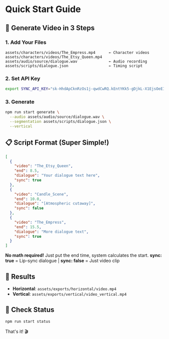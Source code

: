 # Quick Start Guide

## 🚀 Generate Video in 3 Steps

### 1. Add Your Files
```
assets/characters/videos/The_Empress.mp4      ← Character videos
assets/characters/videos/The_Etsy_Queen.mp4
assets/audio/source/dialogue.wav              ← Audio recording
assets/scripts/dialogue.json                  ← Timing script
```

### 2. Set API Key
```bash
export SYNC_API_KEY="sk-HhdApCknRzOs1j-qwdCwRQ.kEntYKk5-gDjkL-X1EjsOeEIMjyR0i_W"
```

### 3. Generate
```bash
npm run start generate \
  --audio assets/audio/source/dialogue.wav \
  --segmentation assets/scripts/dialogue.json \
  --vertical
```

## 📋 Script Format (Super Simple!)
```json
[
  {
    "video": "The_Etsy_Queen",
    "end": 8.5,
    "dialogue": "Your dialogue text here",
    "sync": true
  },
  {
    "video": "Candle_Scene", 
    "end": 10.0,
    "dialogue": "[Atmospheric cutaway]",
    "sync": false
  },
  {
    "video": "The_Empress",
    "end": 15.5, 
    "dialogue": "More dialogue text",
    "sync": true
  }
]
```
**No math required!** Just put the end time, system calculates the start.
**sync: true** = Lip-sync dialogue | **sync: false** = Just video clip

## 📁 Results
- **Horizontal**: `assets/exports/horizontal/video.mp4`
- **Vertical**: `assets/exports/vertical/video_vertical.mp4`

## 🔧 Check Status
```bash
npm run start status
```

That's it! 🎬
